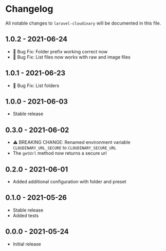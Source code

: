 # Changelog

All notable changes to `laravel-cloudinary` will be documented in this file.

## 1.0.2 - 2021-06-24

- 🐛 Bug Fix: Folder prefix working correct now
- 🐛 Bug Fix: List files now works with raw and image files

## 1.0.1 - 2021-06-23

- 🐛 Bug Fix: List folders

## 1.0.0 - 2021-06-03

- Stable release

## 0.3.0 - 2021-06-02

- ⚠️ BREAKING CHANGE: Renamed environment variable
  `CLOUDINARY_URL_SECURE` to `CLOUDINARY_SECURE_URL`
- The `getUrl` method now returns a secure url

## 0.2.0 - 2021-06-01

- Added additional configuration with folder and preset

## 0.1.0 - 2021-05-26

- Stable release
- Added tests

## 0.0.0 - 2021-05-24

- Initial release

